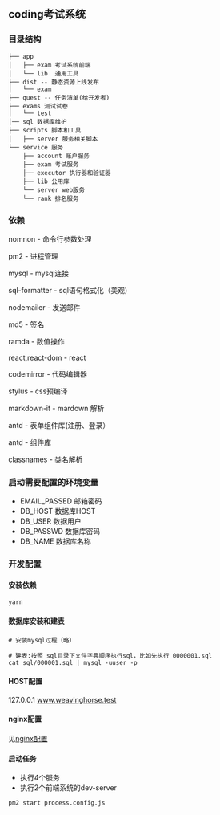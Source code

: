 ## coding考试系统

### 目录结构
```
├── app
│   ├── exam 考试系统前端
│   └── lib  通用工具
├── dist -- 静态资源上线发布
│   └── exam
├── quest -- 任务清单(给开发者)
├── exams 测试试卷
│   └── test
│── sql 数据库维护
├── scripts 脚本和工具
│   ├── server 服务相关脚本
└── service 服务
    ├── account 账户服务
    ├── exam 考试服务
    ├── executor 执行器和验证器
    ├── lib 公用库
    └── server web服务
    └── rank 排名服务
```


### 依赖

nomnon - 命令行参数处理

pm2 - 进程管理

mysql - mysql连接

sql-formatter - sql语句格式化（美观)

nodemailer - 发送邮件

md5 - 签名

ramda - 数值操作

react,react-dom - react

codemirror - 代码编辑器

stylus - css预编译

markdown-it - mardown 解析

antd - 表单组件库(注册、登录）

antd - 组件库

classnames - 类名解析






### 启动需要配置的环境变量

- EMAIL_PASSED 邮箱密码
- DB_HOST 数据库HOST
- DB_USER 数据用户
- DB_PASSWD 数据库密码
- DB_NAME 数据库名称


### 开发配置

#### 安装依赖
```
yarn
```

#### 数据库安装和建表
```
# 安装mysql过程（略）

# 建表:按照 sql目录下文件字典顺序执行sql，比如先执行 0000001.sql
cat sql/000001.sql | mysql -uuser -p
```

#### HOST配置
127.0.0.1 www.weavinghorse.test

#### nginx配置
见[nginx配置](/scripts/nginx/www.weavinghorse.test.conf)


#### 启动任务
- 执行4个服务
- 执行2个前端系统的dev-server
```
pm2 start process.config.js
```
